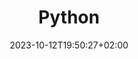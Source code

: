 ---
weight: 999
title: "Python"
description: ""
icon: "code"
date: "2023-10-12T19:50:27+02:00"
lastmod: "2023-10-12T19:50:27+02:00"
draft: true
toc: true
---